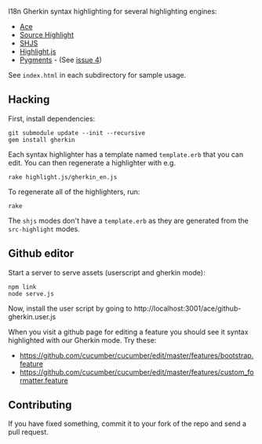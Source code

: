 I18n Gherkin syntax highlighting for several highlighting engines:

* [Ace](http://ace.ajax.org/)
* [Source Highlight](http://www.gnu.org/s/src-highlite/source-highlight.html)
* [SHJS](http://shjs.sourceforge.net/)
* [Highlight.js](http://softwaremaniacs.org/soft/highlight/en/)
* [Pygments](http://pygments.org/) - (See [issue 4](https://github.com/cucumber/gherkin-syntax-highlighters/issues/4))

See `index.html` in each subdirectory for sample usage.

## Hacking

First, install dependencies:

    git submodule update --init --recursive
    gem install gherkin

Each syntax highlighter has a template named `template.erb` that you can edit. You can then regenerate a highlighter with e.g.

    rake highlight.js/gherkin_en.js

To regenerate all of the highlighters, run:

    rake

The `shjs` modes don't have a `template.erb` as they are generated from the `src-highlight` modes.

## Github editor

Start a server to serve assets (userscript and gherkin mode):

    npm link
    node serve.js

Now, install the user script by going to http://localhost:3001/ace/github-gherkin.user.js

When you visit a github page for editing a feature you should see it syntax highlighted with our Gherkin mode. Try these:

* https://github.com/cucumber/cucumber/edit/master/features/bootstrap.feature
* https://github.com/cucumber/cucumber/edit/master/features/custom_formatter.feature

## Contributing

If you have fixed something, commit it to your fork of the repo and send a pull request.

